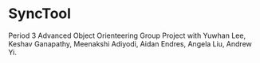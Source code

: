 # SyncTool
Period 3 Advanced Object Orienteering Group Project with Yuwhan Lee, Keshav Ganapathy, Meenakshi Adiyodi, Aidan Endres, Angela Liu, Andrew Yi.
